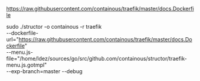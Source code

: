 https://raw.githubusercontent.com/containous/traefik/master/docs.Dockerfile


sudo ./structor -o containous -r traefik \
--dockerfile-url="https://raw.githubusercontent.com/containous/traefik/master/docs.Dockerfile" \
--menu.js-file="/home/ldez/sources/go/src/github.com/containous/structor/traefik-menu.js.gotmpl" \
--exp-branch=master --debug

